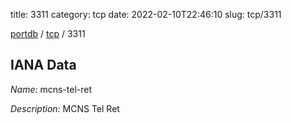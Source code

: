 title: 3311
category: tcp
date: 2022-02-10T22:46:10
slug: tcp/3311

[portdb](/) / [tcp](/category/tcp.html) / 3311


## IANA Data

_Name:_ mcns-tel-ret

_Description:_ MCNS Tel Ret

